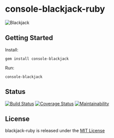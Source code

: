 # console-blackjack-ruby

![Blackjack](https://raw.githubusercontent.com/gdonald/console-blackjack-ruby/master/bj.png)

## Getting Started

Install:

    gem install console-blackjack

Run:

    console-blackjack

## Status

[![Build Status](https://travis-ci.org/gdonald/console-blackjack-ruby.svg?branch=master)](https://travis-ci.org/gdonald/console-blackjack-ruby)
[![Coverage Status](https://coveralls.io/repos/github/gdonald/console-blackjack-ruby/badge.svg?branch=master)](https://coveralls.io/github/gdonald/console-blackjack-ruby?branch=master)
[![Maintainability](https://api.codeclimate.com/v1/badges/ce4171c76179d7882a0b/maintainability)](https://codeclimate.com/github/gdonald/console-blackjack-ruby/maintainability)

## License

blackjack-ruby is released under the [MIT License](http://www.opensource.org/licenses/MIT)
